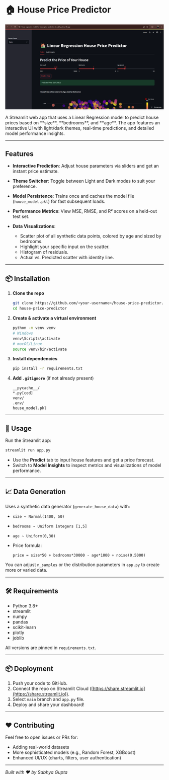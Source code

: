 # 🏠 House Price Predictor
<p align="center">
  <img src="house.png" width="800" />
</p>
A Streamlit web app that uses a Linear Regression model to predict house prices based on **size**, **bedrooms**, and **age**. The app features an interactive UI with light/dark themes, real-time predictions, and detailed model performance insights.

---

## Features

* **Interactive Prediction**: Adjust house parameters via sliders and get an instant price estimate.
* **Theme Switcher**: Toggle between Light and Dark modes to suit your preference.
* **Model Persistence**: Trains once and caches the model file (`house_model.pkl`) for fast subsequent loads.
* **Performance Metrics**: View MSE, RMSE, and R² scores on a held-out test set.
* **Data Visualizations**:

  * Scatter plot of all synthetic data points, colored by age and sized by bedrooms.
  * Highlight your specific input on the scatter.
  * Histogram of residuals.
  * Actual vs. Predicted scatter with identity line.

---

## 📦 Installation

1. **Clone the repo**

   ```bash
   git clone https://github.com/<your-username>/house-price-predictor.git
   cd house-price-predictor
   ```

2. **Create & activate a virtual environment**

   ```bash
   python -m venv venv
   # Windows
   venv\Scripts\activate
   # macOS/Linux
   source venv/bin/activate
   ```

3. **Install dependencies**

   ```bash
   pip install -r requirements.txt
   ```

4. **Add `.gitignore`** (if not already present)

   ```text
   __pycache__/
   *.py[cod]
   venv/
   .env/
   house_model.pkl
   ```

---

## 🚀 Usage

Run the Streamlit app:

```bash
streamlit run app.py
```

* Use the **Predict** tab to input house features and get a price forecast.
* Switch to **Model Insights** to inspect metrics and visualizations of model performance.

---

## 📈 Data Generation

Uses a synthetic data generator (`generate_house_data`) with:

* `size ~ Normal(1400, 50)`
* `bedrooms ~ Uniform integers [1,5]`
* `age ~ Uniform(0,30)`
* Price formula: 

  ```text
  price = size*50 + bedrooms*30000 - age*1000 + noise(0,5000)
  ```

You can adjust `n_samples` or the distribution parameters in `app.py` to create more or varied data.

---

## 🛠️ Requirements

* Python 3.8+
* streamlit
* numpy
* pandas
* scikit-learn
* plotly
* joblib

All versions are pinned in `requirements.txt`.

---

## 📦 Deployment

1. Push your code to GitHub.
2. Connect the repo on Streamlit Cloud ([https://share.streamlit.io](https://share.streamlit.io)).
3. Select `main` branch and `app.py` file.
4. Deploy and share your dashboard!

---

## ❤️ Contributing

Feel free to open issues or PRs for:

* Adding real-world datasets
* More sophisticated models (e.g., Random Forest, XGBoost)
* Enhanced UI/UX (charts, filters, user authentication)

---

*Built with ❤️ by Sabhya Gupta*
